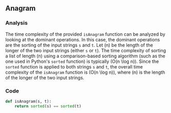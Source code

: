 ## Anagram 

### Analysis 
The time complexity of the provided `isAnagram` function can be analyzed by looking at the dominant operations. In this case, the dominant operations are the sorting of the input strings `s` and `t`.
Let \(n\) be the length of the longer of the two input strings (either `s` or `t`). The time complexity of sorting a list of length \(n\) using a comparison-based sorting algorithm (such as the one used in Python's `sorted` function) is typically \(O(n \log n)\).
Since the `sorted` function is applied to both strings `s` and `t`, the overall time complexity of the `isAnagram` function is \(O(n \log n)\), where \(n\) is the length of the longer of the two input strings.

### Code 

~~~python
def isAnagram(s, t):
    return sorted(s) == sorted(t)
~~~